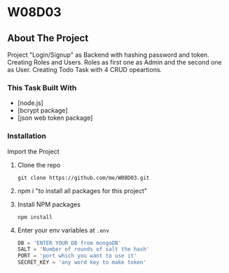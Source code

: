 # W08D03

## About The Project

Project "Login/Signup" as Backend with hashing password and token.
Creating Roles and Users.
Roles as first one as Admin and the second one as User.
Creating Todo Task with 4 CRUD opeartions.


### This Task Built With

* [node.js]
* [bcrypt package]
* [json web token package] 


### Installation

Import the Project


1. Clone the repo
   ```
   git clone https://github.com/me/W08D03.git 
   ```
2. npm i "to install all packages for this project"

3. Install NPM packages
   ```
   npm install
   ```
4. Enter your env variables at `.env`
   ```js
   DB = 'ENTER YOUR DB from mongoDB'
   SALT = 'Number of rounds of salt the hash'
   PORT = 'port which you want to use it'
   SECRET_KEY = 'any word key to make token'
   ```

